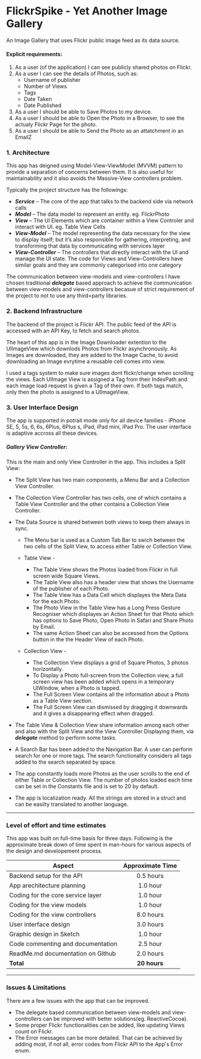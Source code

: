 # FlickrSpike - Yet Another Image Gallery

An Image Gallery that uses Flickr public image feed as its data source.


#### Explicit requirements:  
1. As a user (of the application) I can see publicly shared photos on Flickr.  
2. As a user I can see the details of Photos, such as:
    * Username of publisher
    * Number of Views
    * Tags
    * Date Taken
    * Date Published
3. As a user I should be able to Save Photos to my device.
4. As a user I should be able to Open the Photo in a Browser, to see the actualy Flickr Page for the photo.
5. As a user I should be able to Send the Photo as an attatchment in an EmailZ



### 1.  Architecture

This app has deigned using Model-View-ViewModel (MVVM) pattern to provide a separation of concerns between them. It is also useful for maintainability and it also avoids the Massive-View controllers problem.

Typically the project structure has the followings:  
* ***Service*** – The core of the app that talks to the backend side via network calls
* ***Model*** – The data model to represent an entity. eg. FlickrPhoto
* ***View*** – The UI Elements which are container within a View Controler and interact with UI. eg. Table View Cells
* ***View-Model*** – The model representing the data necessary for the view to display itself; but it’s also responsible for gathering, interpreting, and transforming that data by communicating with services layer  
*	***View-Controller*** – The controllers that directly interact with the UI and manage the UI state. The code for Views and View-Controllers have similar goals and they are commonly categorised into one category  

The communication between view-models and view-controllers I have chosen traditional ***delegate*** based approach to achieve the communication between view-models and view-controllers becasue of strict requirement of the project to not to use any third=party libraries.


### 2.  Backend Infrastructure

The backend of the project is Flickr API. The public feed of the API is accessed with an API Key, to fetch and search photos.

The heart of this app is in the Image Downloader extention to the UIImageView which downlods Photos from Flickr asynchronously. As Images are downloaded, they are added to the Image Cache, to avoid downloading an Image evrytime a reusable cell comes into view.

I used a tags system to make sure images dont flickr/change when scrolling the views. Each UIImage View is assigned a Tag from their IndexPath and each image load request is given a Tag of their own. If both tags match, only then the photo is assigned to a UIImageView.



### 3. User Interface Design
The app is supported in potrait mode only for all device families - iPhone SE, 5, 5s, 6, 6s, 6Plus, 6Plus s, iPad, iPad mini, iPad Pro. The user interface is adaptive accross all these devices.


##### Gallery View Controller:  
This is the main and only View Controller in the app. This includes a Split View:

* The Split View has two main components, a Menu Bar and a Collection View Controller.
* The Collection View Controller has two cells, one of which contains a Table View Controller and the other contains a Collection View Controller.
* The Data Source is shared between both views to keep them always in sync.
    * The Menu bar is used as a Custom Tab Bar to swich between the two cells of the Split View, to access either Table or Collection View.

    * Table View -
        * The Table View shows the Photos loaded from Flickr in full screen wide Square Views.
        * The Table View also has a header view that shows the Username of the publisher of each Photo.
        * The Table View has a Data Cell which displayes the Meta Data for the each Photo.
        * The Photo View in the Table View has a Long Press Gesture Recogniser which displayes an Action Sheet for that Photo which has options to Save Photo, Open Photo in Safari and Share Photo by Email.
        * The same Action Sheet can also be accessed from the Options button in the the Header View of each Photo.
    
    * Collection View -
        * The Collection View displays a grid of Square Photos, 3 photos horizontally.
        * To Display a Photo full-screen from the Collection view, a full screen view has been added which opens in a temporary UIWindow, when a Photo is tapped.
        * The Full Screen View contains all the information about a Photo as a Table View section.
        * The Full Screen View can dismissed by dragging it downwards and it gives a disappearing effect when dragged.

* The Table View & Collection View share information among each other and also with the Split View and the View Controller Displaying them, via ***delegate*** method to perform some tasks.
* A Search Bar has been added to the Navigation Bar. A user can perform search for one or more tags. The search functionality considers all tags added to the search separated by space.
* The app constantly loads more Photos as the user scrolls to the end of either Table or Collection View. The number of photos loaded each time can be set in the Constants file and is set to 20 by default.
* The app is localization ready. All the strings are stored in a struct and can be easilty translated to another language.


***
### Level of effort and time estimates
This app was built on full-time basis for three days. Following is the approximate break down of time spent in man-hours for various aspects of the design and developement process.

| Aspect                          |Approximate Time|
| ------------------------------------ |:---------:|
| Backend setup for the API            | 0.5 hours |
| App arechitecture planning           | 1.0 hour  |
| Coding for the core service layer    | 1.0 hour  |
| Coding for the view models           | 1.0 hour  |
| Coding for the view controllers      | 8.0 hours |
| User interface design                | 3.0 hours |
| Graphic design in Sketch             | 1.0 hour  |
| Code commenting and documentation    | 2.5 hour  |
| ReadMe.md documentation on Github    | 2.0 hours |
| **Total**                            | **20 hours**  |



***
### Issues & Limitations
There are a few issues with the app that can be improved.
* The delegate based communication between view-models and view-controllers can be improved with better solutions(eg. ReactiveCocoa).
* Some proper Flickr functionalities can be added, like updating Views count on Flickr.
* The Error messages can be more detailed. That can be achieved by adding most, if not all, error codes from Flickr API to the App's Error enum.













